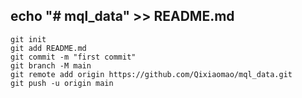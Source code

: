 ## echo "# mql_data" >> README.md

```md:
git init
git add README.md
git commit -m "first commit"
git branch -M main
git remote add origin https://github.com/Qixiaomao/mql_data.git
git push -u origin main

```
